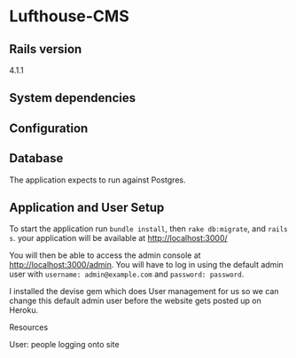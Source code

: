 # Lufthouse-CMS

## Rails version
4.1.1

## System dependencies

## Configuration

## Database
The application expects to run against Postgres.

## Application and User Setup

To start the application run `bundle install`, then `rake db:migrate`, and `rails s`. your application will be available at [http://localhost:3000/](http://localhost:3000/)

You will then be able to access the admin console at [http://localhost:3000/admin](http://localhost:3000/admin). You will have to log in using the default admin user with `username: admin@example.com` and `password: password`.

I installed the devise gem which does User management for us so we can change this default admin user before the website gets posted up on Heroku.


Resources

User: people logging onto site